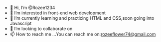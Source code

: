 - 👋 Hi, I’m @Rozee1234
- 👀 I’m interested in front-end web development 
- 🌱 I’m currently learning and practicing HTML and CSS,soon going into Javascript 
- 💞️ I’m looking to collaborate on 
- 📫 How to reach me ...You can reach me on:rozeeflower74@gmail.com 

<!---
Rozee1234/Rozee1234 is a ✨ special ✨ repository because its `README.md` (this file) appears on your GitHub profile.
You can click the Preview link to take a look at your changes.
--->

